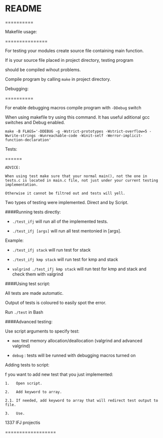 # README #
==========


Makefile usage:
===============

For testing your modules create source file containing main function.
If is your source file placed in project directory, testing program
should be compiled wihout problems.
Compile program by calling `make` in project directory.

Debugging:
==========
For enable debugging macros compile program with `-DDebug` switch
When using makefile try using this command. It has useful aditional gcc switches and Debug enabled.

`make -B FLAGS='-DDEBUG -g -Wstrict-prototypes -Wstrict-overflow=5 -Wwrite-strings -Wunreachable-code -Winit-self -Werror-implicit-function-declaration' `

Tests:
======

	ADVICE:	
	When using test make sure that your normal main(), not the one in tests.c is located in main.c file, not just under your current testing implementation.
	Otherwise it cannot be filtred out and tests will yell.

Two types of testing were implemented. Direct and by Script.

####Running tests directly:

- `./test_ifj`		will run all of the implemented tests.
- `./test_ifj [args]`		will run all test mentonied in [args].
		
Example:

- `./test_ifj stack` 		will run test for stack
- `./test_ifj kmp stack` 	will run test for kmp and stack
- `valgrind ./test_ifj kmp stack` 	will run test for kmp and stack and check them with valgrind

####Using test script:

All tests are made automatic. 
Output of tests is coloured to easily spot the error.

Run `./test` in Bash
		
####Advanced testing:
		
Use script arguments to specify test:
			
- `mem`:		test memory allocation/deallocation (valgrind and advanced valgrind)
-  `debug`	:	tests will be runned with debugging macros turned on

Adding tests to script:
f you want to add new test that you just implemented:

	1.   Open script.
	2.   Add keyword to array.
	2.1. If needed, add keyword to array that will redirect test output to file.
	3.   Use.



1337 IFJ projectis
==================